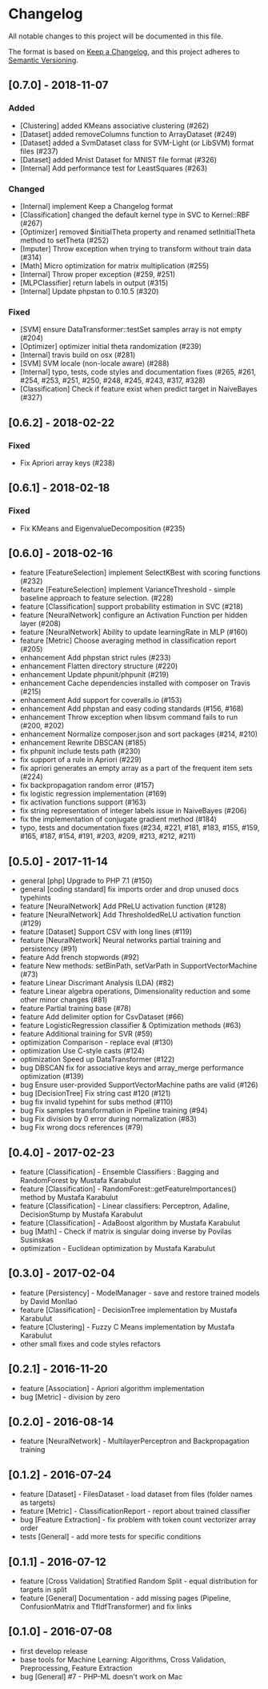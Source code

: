 # Changelog
All notable changes to this project will be documented in this file.

The format is based on [Keep a Changelog](https://keepachangelog.com/en/1.0.0/),
and this project adheres to [Semantic Versioning](https://semver.org/spec/v2.0.0.html).

## [0.7.0] - 2018-11-07
### Added
- [Clustering] added KMeans associative clustering (#262)
- [Dataset] added removeColumns function to ArrayDataset (#249)
- [Dataset] added a SvmDataset class for SVM-Light (or LibSVM) format files (#237)
- [Dataset] added Mnist Dataset for MNIST file format (#326)
- [Internal] Add performance test for LeastSquares (#263)

### Changed
- [Internal] implement Keep a Changelog format
- [Classification] changed the default kernel type in SVC to Kernel::RBF (#267)
- [Optimizer] removed $initialTheta property and renamed setInitialTheta method to setTheta (#252)
- [Imputer] Throw exception when trying to transform without train data (#314)
- [Math] Micro optimization for matrix multiplication (#255)
- [Internal] Throw proper exception (#259, #251)
- [MLPClassifier] return labels in output (#315)
- [Internal] Update phpstan to 0.10.5 (#320)

### Fixed
- [SVM] ensure DataTransformer::testSet samples array is not empty (#204)
- [Optimizer] optimizer initial theta randomization (#239) 
- [Internal] travis build on osx (#281)
- [SVM] SVM locale (non-locale aware) (#288)
- [Internal] typo, tests, code styles and documentation fixes (#265, #261, #254, #253, #251, #250, #248, #245, #243, #317, #328)
- [Classification] Check if feature exist when predict target in NaiveBayes (#327)

## [0.6.2] - 2018-02-22
### Fixed
- Fix Apriori array keys (#238)

## [0.6.1] - 2018-02-18
### Fixed
- Fix KMeans and EigenvalueDecomposition (#235)

## [0.6.0] - 2018-02-16
- feature [FeatureSelection] implement SelectKBest with scoring functions (#232)
- feature [FeatureSelection] implement VarianceThreshold - simple baseline approach to feature selection.  (#228)
- feature [Classification] support probability estimation in SVC (#218)
- feature [NeuralNetwork] configure an Activation Function per hidden layer (#208)
- feature [NeuralNetwork] Ability to update learningRate in MLP (#160)
- feature [Metric] Choose averaging method in classification report (#205)
- enhancement Add phpstan strict rules (#233)
- enhancement Flatten directory structure (#220)
- enhancement Update phpunit/phpunit (#219)
- enhancement Cache dependencies installed with composer on Travis (#215)
- enhancement Add support for coveralls.io (#153)
- enhancement Add phpstan and easy coding standards (#156, #168)
- enhancement Throw exception when libsvm command fails to run (#200, #202)
- enhancement Normalize composer.json and sort packages (#214, #210)
- enhancement Rewrite DBSCAN (#185)
- fix phpunit include tests path (#230)
- fix support of a rule in Apriori (#229)
- fix apriori generates an empty array as a part of the frequent item sets (#224)
- fix backpropagation random error (#157)
- fix logistic regression implementation (#169)
- fix activation functions support (#163)
- fix string representation of integer labels issue in NaiveBayes (#206)
- fix the implementation of conjugate gradient method (#184)
- typo, tests and documentation fixes (#234, #221, #181, #183, #155, #159, #165, #187, #154, #191, #203, #209, #213, #212, #211)

## [0.5.0] - 2017-11-14
- general [php] Upgrade to PHP 7.1 (#150)
- general [coding standard] fix imports order and drop unused docs typehints
- feature [NeuralNetwork] Add PReLU activation function (#128)
- feature [NeuralNetwork] Add ThresholdedReLU activation function (#129)
- feature [Dataset] Support CSV with long lines (#119)
- feature [NeuralNetwork] Neural networks partial training and persistency (#91)
- feature Add french stopwords (#92)
- feature New methods: setBinPath, setVarPath in SupportVectorMachine (#73)
- feature Linear Discrimant Analysis (LDA) (#82)
- feature Linear algebra operations, Dimensionality reduction and some other minor changes (#81)
- feature Partial training base (#78)
- feature Add delimiter option for CsvDataset (#66)
- feature LogisticRegression classifier & Optimization methods (#63)
- feature Additional training for SVR (#59)
- optimization Comparison - replace eval (#130)
- optimization Use C-style casts (#124)
- optimization Speed up DataTransformer (#122)
- bug DBSCAN fix for associative keys and array_merge performance optimization (#139)
- bug Ensure user-provided SupportVectorMachine paths are valid (#126)
- bug [DecisionTree] Fix string cast #120 (#121)
- bug fix invalid typehint for subs method (#110)
- bug Fix samples transformation in Pipeline training (#94)
- bug Fix division by 0 error during normalization (#83)
- bug Fix wrong docs references (#79)

## [0.4.0] - 2017-02-23
- feature [Classification] - Ensemble Classifiers : Bagging and RandomForest by Mustafa Karabulut
- feature [Classification] - RandomForest::getFeatureImportances() method by Mustafa Karabulut
- feature [Classification] - Linear classifiers: Perceptron, Adaline, DecisionStump by Mustafa Karabulut
- feature [Classification] - AdaBoost algorithm by Mustafa Karabulut
- bug [Math] - Check if matrix is singular doing inverse by Povilas Susinskas
- optimization - Euclidean optimization by Mustafa Karabulut

## [0.3.0] - 2017-02-04
- feature [Persistency] - ModelManager - save and restore trained models by David Monllaó
- feature [Classification] - DecisionTree implementation by Mustafa Karabulut
- feature [Clustering] - Fuzzy C Means implementation by Mustafa Karabulut
- other small fixes and code styles refactors

## [0.2.1] - 2016-11-20
- feature [Association] - Apriori algorithm implementation
- bug [Metric] - division by zero

## [0.2.0] - 2016-08-14
- feature [NeuralNetwork] - MultilayerPerceptron and Backpropagation training

## [0.1.2] - 2016-07-24
- feature [Dataset] - FilesDataset - load dataset from files (folder names as targets)
- feature [Metric] - ClassificationReport - report about trained classifier
- bug [Feature Extraction] - fix problem with token count vectorizer array order
- tests [General] - add more tests for specific conditions

## [0.1.1] - 2016-07-12
- feature [Cross Validation] Stratified Random Split - equal distribution for targets in split
- feature [General] Documentation - add missing pages (Pipeline, ConfusionMatrix and TfIdfTransformer) and fix links

## [0.1.0] - 2016-07-08
- first develop release
- base tools for Machine Learning: Algorithms, Cross Validation, Preprocessing, Feature Extraction
- bug [General] #7 - PHP-ML doesn't work on Mac
